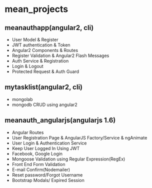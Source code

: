 # mean_projects
## meanauthapp(angular2, cli)
* User Model & Register
* JWT authentication & Token
* Angular2 Components & Routes
* Register Validation & Angular2 Flash Messages
* Auth Service & Registration
* Login & Logout
* Protected Request & Auth Guard
## mytasklist(angular2, cli)
* mongolab
* mongodb CRUD using angular2
## meanauth_angularjs(angularjs 1.6)
* Angular Routes
* User Registration Page & AngularJS Factory/Service & ngAnimate
* User Login & Authentication Service
* Keep User Logged In Using JWT
* Facebook, Google Login
* Mongoose Validation using Regular Expression(RegEx)
* Front End Form Validation
* E-mail Confirm(Nodemailer)
* Reset password/Forgot Username
* Bootstrap Modals/ Expired Session
